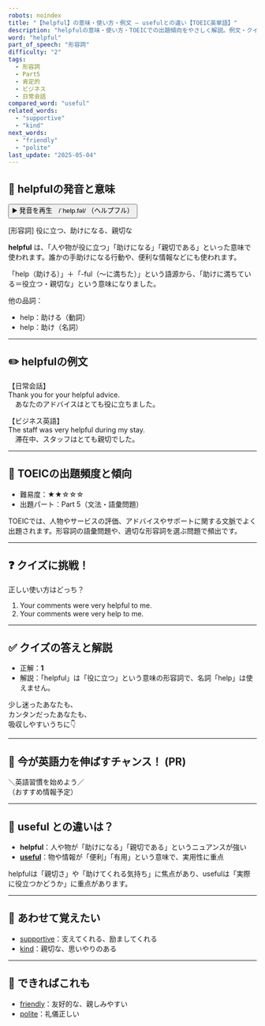 ```yaml
---
robots: noindex
title: "【helpful】の意味・使い方・例文 ― usefulとの違い【TOEIC英単語】"
description: "helpfulの意味・使い方・TOEICでの出題傾向をやさしく解説。例文・クイズ付きでusefulとの違いもわかりやすく学べます。"
word: "helpful"
part_of_speech: "形容詞"
difficulty: "2"
tags:
  - 形容詞
  - Part5
  - 肯定的
  - ビジネス
  - 日常会話
compared_word: "useful"
related_words:
  - "supportive"
  - "kind"
next_words:
  - "friendly"
  - "polite"
last_update: "2025-05-04"
---
```


## 🔰 helpfulの発音と意味

<button class="play-audio" onclick="playTTS('helpful')">
  <span class="play-audio-main">
    ▶️ 発音を再生　/ˈhelp.fəl/
  </span>
  <span class="play-audio-sub">
    （ヘルプフル）
  </span>
</button>

[形容詞] 役に立つ、助けになる、親切な

**helpful** は、「人や物が役に立つ」「助けになる」「親切である」といった意味で使われます。誰かの手助けになる行動や、便利な情報などにも使われます。

「help（助ける）」＋「-ful（～に満ちた）」という語源から、「助けに満ちている＝役立つ・親切な」という意味になりました。

他の品詞：  
- help：助ける（動詞）
- help：助け（名詞）

---

## ✏️ helpfulの例文

【日常会話】  
Thank you for your helpful advice.  
　あなたのアドバイスはとても役に立ちました。

【ビジネス英語】  
The staff was very helpful during my stay.  
　滞在中、スタッフはとても親切でした。

---

## 🎯 TOEICの出題頻度と傾向

- 難易度：★★☆☆☆
- 出題パート：Part 5（文法・語彙問題）

TOEICでは、人物やサービスの評価、アドバイスやサポートに関する文脈でよく出題されます。形容詞の語彙問題や、適切な形容詞を選ぶ問題で頻出です。

---

## ❓ クイズに挑戦！

正しい使い方はどっち？

1. Your comments were very helpful to me.  
2. Your comments were very help to me.

---

## ✅ クイズの答えと解説

- 正解：**1**
- 解説：「helpful」は「役に立つ」という意味の形容詞で、名詞「help」は使えません。

少し迷ったあなたも、  
カンタンだったあなたも、  
吸収しやすいうちに👇️

---

## 🚀 今が英語力を伸ばすチャンス！ (PR)

<div class="info-center">
＼英語習慣を始めよう／<br>  
（おすすめ情報予定）
</div>

---

## 🤔  useful との違いは？

- **helpful**：人や物が「助けになる」「親切である」というニュアンスが強い
- **[useful](/useful)**：物や情報が「便利」「有用」という意味で、実用性に重点

helpfulは「親切さ」や「助けてくれる気持ち」に焦点があり、usefulは「実際に役立つかどうか」に重点があります。

---

## 🧩 あわせて覚えたい

- [supportive](/supportive)：支えてくれる、励ましてくれる
- [kind](/kind)：親切な、思いやりのある

---

## 📖 できればこれも

- [friendly](/friendly)：友好的な、親しみやすい
- [polite](/polite)：礼儀正しい

<!-- cvid: aid41_bid13 -->
